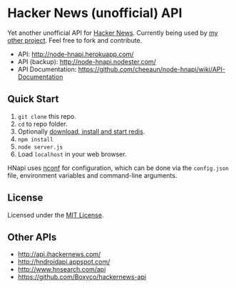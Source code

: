 Hacker News (unofficial) API
============================

Yet another unofficial API for [Hacker News](http://news.ycombinator.com/). Currently being used by [my other project](https://github.com/cheeaun/hnmobile). Feel free to fork and contribute.

- API: <http://node-hnapi.herokuapp.com/>
- API (backup): <http://node-hnapi.nodester.com/>
- API Documentation: <https://github.com/cheeaun/node-hnapi/wiki/API-Documentation>

Quick Start
----------

1. `git clone` this repo.
2. `cd` to repo folder.
3. Optionally [download, install and start redis](http://redis.io/download).
4. `npm install`
5. `node server.js`
6. Load `localhost` in your web browser.

HNapi uses [nconf](https://github.com/flatiron/nconf) for configuration, which can be done via the `config.json` file, environment variables and command-line arguments.

License
-------

Licensed under the [MIT License](http://cheeaun.mit-license.org/).

Other APIs
----------

- <http://api.ihackernews.com/>
- <http://hndroidapi.appspot.com/>
- <http://www.hnsearch.com/api>
- <https://github.com/Boxyco/hackernews-api>